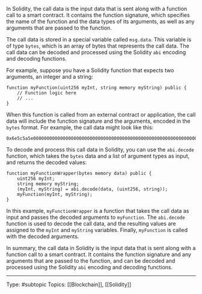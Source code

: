In Solidity, the call data is the input data that is sent along with a function call to a smart contract. It contains the function signature, which specifies the name of the function and the data types of its arguments, as well as any arguments that are passed to the function.

The call data is stored in a special variable called `msg.data`. This variable is of type `bytes`, which is an array of bytes that represents the call data. The call data can be decoded and processed using the Solidity `abi` encoding and decoding functions.

For example, suppose you have a Solidity function that expects two arguments, an integer and a string:

```
function myFunction(uint256 myInt, string memory myString) public {
    // Function logic here
    // ...
}
```

When this function is called from an external contract or application, the call data will include the function signature and the arguments, encoded in the `bytes` format. For example, the call data might look like this:

```
0x6e5c5a5e0000000000000000000000000000000000000000000000000000000000000032000000000000000000000000000000000000000000000000000000000000000c68656c6c6f20776f726c64000000000000000000000000000000000000000000
```

To decode and process this call data in Solidity, you can use the `abi.decode` function, which takes the `bytes` data and a list of argument types as input, and returns the decoded values:

```
function myFunctionWrapper(bytes memory data) public {
    uint256 myInt;
    string memory myString;
    (myInt, myString) = abi.decode(data, (uint256, string));
    myFunction(myInt, myString);
}
```

In this example, `myFunctionWrapper` is a function that takes the call data as input and passes the decoded arguments to `myFunction`. The `abi.decode` function is used to decode the call data, and the resulting values are assigned to the `myInt` and `myString` variables. Finally, `myFunction` is called with the decoded arguments.

In summary, the call data in Solidity is the input data that is sent along with a function call to a smart contract. It contains the function signature and any arguments that are passed to the function, and can be decoded and processed using the Solidity `abi` encoding and decoding functions.
___
Type: #subtopic 
Topics: [[Blockchain]], [[Solidity]]

